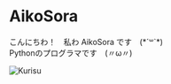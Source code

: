 # AikoSora

こんにちわ！　私わ AikoSora です　(\*´꒳\`*)<br/>
Pythonのプログラマです　(〃ω〃)

![Kurisu](https://psv4.userapi.com/c237031/u338845100/docs/d11/929271727dc6/kurisu.gif?extra=51zPY4Wzy2zHw53x5AKzuNZ0S8w7hxvPXIfMPRwOYJY3aJlrOULoS-LPUw1_awABx0uYL5fcNI_gwpAsNqVg3F-l3puWHogscpiowm9Wms_WpFvH6Y52dqh0ZbJBFpeRsoQwzUmVSrNUMQcdQlxY-gI)
